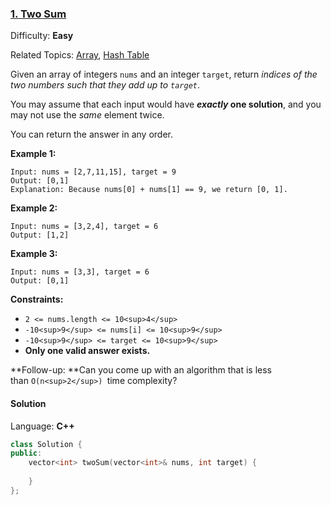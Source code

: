 ### [1\. Two Sum](https://leetcode.com/problems/two-sum/)

Difficulty: **Easy**

Related Topics: [Array](https://leetcode.com/tag/array/), [Hash Table](https://leetcode.com/tag/hash-table/)


Given an array of integers `nums` and an integer `target`, return _indices of the two numbers such that they add up to `target`_.

You may assume that each input would have **_exactly_ one solution**, and you may not use the _same_ element twice.

You can return the answer in any order.

**Example 1:**

```
Input: nums = [2,7,11,15], target = 9
Output: [0,1]
Explanation: Because nums[0] + nums[1] == 9, we return [0, 1].
```

**Example 2:**

```
Input: nums = [3,2,4], target = 6
Output: [1,2]
```

**Example 3:**

```
Input: nums = [3,3], target = 6
Output: [0,1]
```

**Constraints:**

*   `2 <= nums.length <= 10<sup>4</sup>`
*   `-10<sup>9</sup> <= nums[i] <= 10<sup>9</sup>`
*   `-10<sup>9</sup> <= target <= 10<sup>9</sup>`
*   **Only one valid answer exists.**

**Follow-up: **Can you come up with an algorithm that is less than `O(n<sup>2</sup>) `time complexity?

#### Solution

Language: **C++**

```c++
class Solution {
public:
    vector<int> twoSum(vector<int>& nums, int target) {
        
    }
};
```